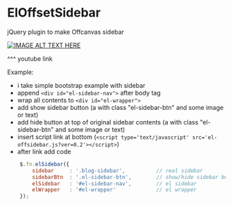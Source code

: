 ElOffsetSidebar
===============

jQuery plugin to make Offcanvas sidebar

[![IMAGE ALT TEXT HERE](http://img.youtube.com/vi/ggQyHoUowaE/0.jpg)](http://www.youtube.com/watch?v=ggQyHoUowaE)

^^^ youtube link



Example:
  - i take simple bootstrap example with sidebar
  - append `<div id="el-sidebar-nav">` after body tag
  - wrap all contents to `<div id="el-wrapper">`
  - add show sidebar button (a with class "el-sidebar-btn" and some image or text)
  - add hide button at top of original sidebar contents (a with class "el-sidebar-btn" and some image or text)
  - insert script link at bottom (`<script type='text/javascript' src='el-offsidebar.js?ver=0.2'></script>`)
  - after link add code 		

```javascript
	$.fn.elSidebar({
		sidebar		: '.blog-sidebar',			// real sidebar
		sidebarBtn	: '.el-sidebar-btn',		// show/hide sidebar button
		elSidebar	: '#el-sidebar-nav',		// el sidebar
		elWrapper	: '#el-wrapper'				// el wrapper
	});
```
